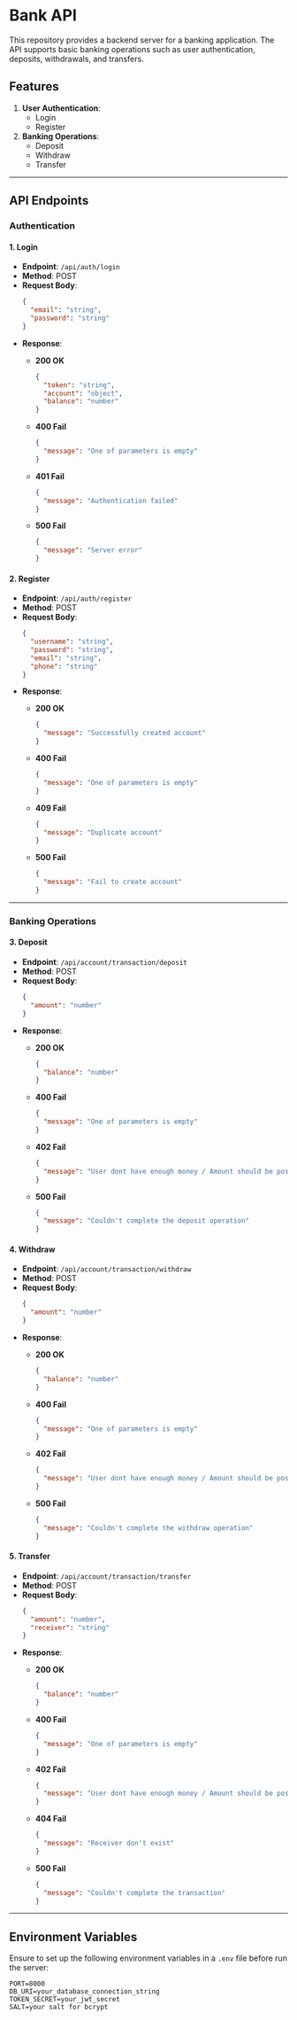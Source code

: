 # Bank API

This repository provides a backend server for a banking application. The API supports basic banking operations such as user authentication, deposits, withdrawals, and transfers.

## Features

1. **User Authentication**:
    - Login
    - Register
2. **Banking Operations**:
    - Deposit
    - Withdraw
    - Transfer

---

## API Endpoints

### Authentication

#### 1. **Login**
- **Endpoint**: `/api/auth/login`
- **Method**: POST
- **Request Body**:
  ```json
  {
    "email": "string",
    "password": "string"
  }
  ```
- **Response**:
  - **200 OK**
    ```json
    {
      "token": "string",
      "account": "object",
      "balance": "number"
    }
    ```

  - **400 Fail**
    ```json
    {
      "message": "One of parameters is empty"
    }
    ```

  - **401 Fail**
    ```json
    {
      "message": "Authentication failed"
    }
    ```

  - **500 Fail**
    ```json
    {
      "message": "Server error"
    }
    ```

#### 2. **Register**
- **Endpoint**: `/api/auth/register`
- **Method**: POST
- **Request Body**:
  ```json
  {
    "username": "string",
    "password": "string",
    "email": "string",
    "phone": "string"
  }
  ```
- **Response**:
  - **200 OK**
    ```json
    {
      "message": "Successfully created account"
    }
    ```

  - **400 Fail**
    ```json
    {
      "message": "One of parameters is empty"
    }
    ```

  - **409 Fail**
    ```json
    {
      "message": "Duplicate account"
    }
    ```

  - **500 Fail**
    ```json
    {
      "message": "Fail to create account"
    }
    ```
---

### Banking Operations

#### 3. **Deposit**
- **Endpoint**: `/api/account/transaction/deposit`
- **Method**: POST
- **Request Body**:
    ```json
    {
      "amount": "number"
    }
    ``` 
- **Response**:
  - **200 OK**
    ```json
    {
      "balance": "number"
    }
    ```

  - **400 Fail**
    ```json
    {
      "message": "One of parameters is empty"
    }
    ```

  - **402 Fail**
    ```json
    {
      "message": "User dont have enough money / Amount should be positive and greater then 0"
    }
    ```

  - **500 Fail**
    ```json
    {
      "message": "Couldn't complete the deposit operation"
    }
    ```

#### 4. **Withdraw**
- **Endpoint**: `/api/account/transaction/withdraw`
- **Method**: POST
- **Request Body**:
  ```json
  {
    "amount": "number"
  }
  ```
- **Response**:
  - **200 OK**
    ```json
    {
      "balance": "number"
    }
    ```

  - **400 Fail**
    ```json
    {
      "message": "One of parameters is empty"
    }
    ```

  - **402 Fail**
    ```json
    {
      "message": "User dont have enough money / Amount should be positive and greater then 0"
    }
    ```

  - **500 Fail**
    ```json
    {
      "message": "Couldn't complete the withdraw operation"
    }
    ```

#### 5. **Transfer**
- **Endpoint**: `/api/account/transaction/transfer`
- **Method**: POST
- **Request Body**:
  ```json
  {
    "amount": "number",
    "receiver": "string"
  }
  ```
- **Response**:
  - **200 OK**
    ```json
    {
      "balance": "number"
    }
    ```

  - **400 Fail**
    ```json
    {
      "message": "One of parameters is empty"
    }
    ```

  - **402 Fail**
    ```json
    {
      "message": "User dont have enough money / Amount should be positive and greater then 0"
    }
    ```

  - **404 Fail**
    ```json
    {
      "message": "Receiver don't exist"
    }
    ```

  - **500 Fail**
    ```json
    {
      "message": "Couldn't complete the transaction"
    }
    ```

---

## Environment Variables

Ensure to set up the following environment variables in a `.env` file 
before run the server:

```env
PORT=8000
DB_URI=your_database_connection_string
TOKEN_SECRET=your_jwt_secret
SALT=your salt for bcrypt
```

